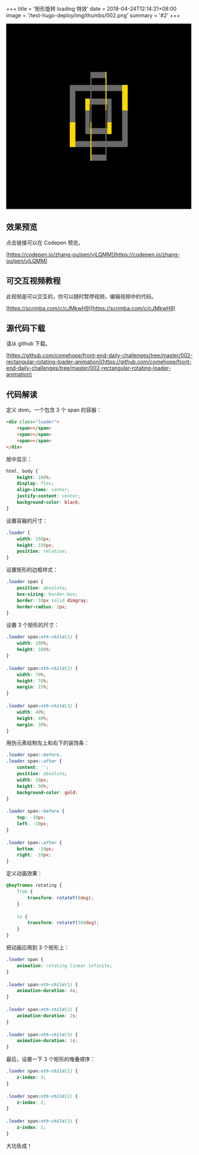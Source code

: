 +++
title = '矩形旋转 loading 特效'
date = 2018-04-24T12:14:21+08:00
image = '/test-hugo-deploy/img/thumbs/002.png'
summary = '#2'
+++

![](./work.png)

## 效果预览

点击链接可以在 Codepen 预览。

[https://codepen.io/zhang-ou/pen/vjLQMM](https://codepen.io/zhang-ou/pen/vjLQMM)

## 可交互视频教程

此视频是可以交互的，你可以随时暂停视频，编辑视频中的代码。

[https://scrimba.com/c/cJMkwH9](https://scrimba.com/c/cJMkwH9)

## 源代码下载

请从 github 下载。

[https://github.com/comehope/front-end-daily-challenges/tree/master/002-rectangular-rotating-loader-animation](https://github.com/comehope/front-end-daily-challenges/tree/master/002-rectangular-rotating-loader-animation)

## 代码解读

定义 dom，一个包含 3 个 span 的容器：
```html
<div class="loader">
	<span></span>
	<span></span>
	<span></span>
</div>
```

居中显示：
```css
html, body {
	height: 100%;
	display: flex;
	align-items: center;
	justify-content: center;
	background-color: black;
}
```

设置容器的尺寸：
```css
.loader {
	width: 150px;
	height: 150px;
	position: relative;
}
```

设置矩形的边框样式：
```css
.loader span {
	position: absolute;
	box-sizing: border-box;
	border: 10px solid dimgray;
	border-radius: 2px;
}
```

设置 3 个矩形的尺寸：
```css
.loader span:nth-child(1) {
	width: 100%;
	height: 100%;
}

.loader span:nth-child(2) {
	width: 70%;
	height: 70%;
	margin: 15%;
}

.loader span:nth-child(3) {
	width: 40%;
	height: 40%;
	margin: 30%;
}
```

用伪元素绘制左上和右下的装饰条：
```css
.loader span::before,
.loader span::after {
	content: '';
	position: absolute;
	width: 10px;
	height: 50%;
	background-color: gold;
}

.loader span::before {
	top: -10px;
	left: -10px;
}

.loader span::after {
	bottom: -10px;
	right: -10px;
}
```

定义动画效果：
```css
@keyframes rotating {
	from {
		transform: rotateY(0deg);
	}

	to {
		transform: rotateY(360deg);
	}
}
```

把动画应用到 3 个矩形上：
```css
.loader span {
	animation: rotating linear infinite;
}

.loader span:nth-child(1) {
	animation-duration: 4s;
}

.loader span:nth-child(2) {
	animation-duration: 2s;
}

.loader span:nth-child(3) {
	animation-duration: 1s;
}
```

最后，设置一下 3 个矩形的堆叠顺序：
```css
.loader span:nth-child(1) {
	z-index: 3;
}

.loader span:nth-child(2) {
	z-index: 2;
}

.loader span:nth-child(3) {
	z-index: 1;
}
```

大功告成！
